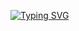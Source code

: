 [![Typing SVG](https://readme-typing-svg.herokuapp.com?font=Fira+Code&pause=1000&width=435&lines=I+go+to+school+by+bus;I+go+to+bus+by+school)](https://git.io/typing-svg)

<!---
CSbaldguy/CSbaldguy is a ✨ special ✨ repository because its `README.md` (this file) appears on your GitHub profile.
You can click the Preview link to take a look at your changes.
--->
